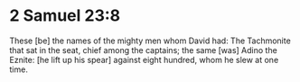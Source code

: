 # 2 Samuel 23:8

These [be] the names of the mighty men whom David had: The Tachmonite that sat in the seat, chief among the captains; the same [was] Adino the Eznite: [he lift up his spear] against eight hundred, whom he slew at one time.